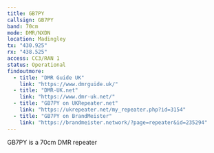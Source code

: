 ```yaml
---
title: GB7PY
callsign: GB7PY
band: 70cm
mode: DMR/NXDN
location: Madingley
tx: "430.925"
rx: "438.525"
access: CC3/RAN 1
status: Operational
findoutmore:
  - title: "DMR Guide UK"
    link: "https://www.dmrguide.uk/"
  - title: "DMR-UK.net"
    link: "https://www.dmr-uk.net/"
  - title: "GB7PY on UKRepeater.net"
    link: "https://ukrepeater.net/my_repeater.php?id=3154"
  - title: "GB7PY on BrandMeister"
    link: "https://brandmeister.network/?page=repeater&id=235294"
---
```

GB7PY is a 70cm DMR repeater